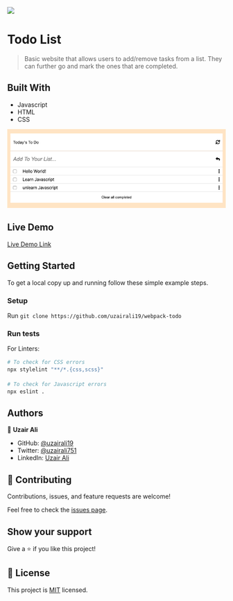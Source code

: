![](https://img.shields.io/badge/Microverse-blueviolet)

# Todo List

> Basic website that allows users to add/remove tasks from a list. They can further go and mark the ones that are completed.

## Built With

- Javascript
- HTML
- CSS

![Screenshot](./screenshot.png)

## Live Demo

[Live Demo Link](https://uzairali19.github.io/webpack-todo)

## Getting Started

To get a local copy up and running follow these simple example steps.

### Setup

Run `git clone https://github.com/uzairali19/webpack-todo`

### Run tests

For Linters:

```bash
# To check for CSS errors
npx stylelint "**/*.{css,scss}"

# To check for Javascript errors
npx eslint .
```

## Authors

👤 **Uzair Ali**

- GitHub: [@uzairali19](https://github.com/uzairali19)
- Twitter: [@uzairali751](https://twitter.com/Uzairali751)
- LinkedIn: [Uzair Ali](https://www.linkedin.com/in/uzair-ali-964187166/)

## 🤝 Contributing

Contributions, issues, and feature requests are welcome!

Feel free to check the [issues page](https://github.com/uzairali19/webpack-todo/issues/).

## Show your support

Give a ⭐️ if you like this project!

## 📝 License

This project is [MIT](./MIT.md) licensed.
